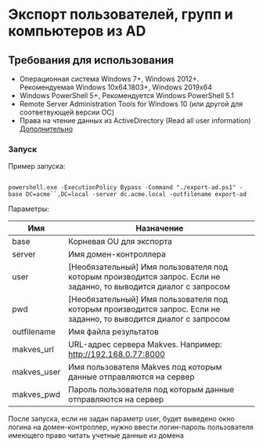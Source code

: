 # Экспорт пользователей, групп и компьютеров из AD

## Требования для использования

+ Операционная система Windows 7+, Windows 2012+. Рекомендуемая Windows 10x64.1803+, Windows 2019x64
+ Windows PowerShell 5+, Рекомендуется Windows PowerShell 5.1
+ Remote Server Administration Tools for Windows 10 (или другой для соответвующей версии ОС)
+ Права на чтение данных из ActiveDirectory (Read all user information) [Дополнительно](https://social.technet.microsoft.com/Forums/en-US/c8b5886a-f0f1-4e20-b083-d36521d4dec6/delegation-to-read-all-users-properties-in-the-domain?forum=winserverDS)

### Запуск

Пример запуска:

```

powershell.exe -ExecutionPolicy Bypass -Command "./export-ad.ps1" -base DC=acme``,DC=local -server dc.acme.local -outfilename export-ad

```
Параметры:

| Имя         | Назначение                                      |
|-------------|-------------------------------------------------|
| base        | Корневая OU для экспорта                        |
| server      | Имя домен-контроллера                           |
| user             | [Необязательный] Имя пользователя под которым производится запрос. Если не заданно, то выводится диалог с запросом |
| pwd              | [Необязательный] Имя пользователя под которым производится запрос. Если не заданно, то выводится диалог с запросом |
| outfilename | Имя файла результатов                           |
| makves_url  | URL-адрес сервера Makves. Например: http://192.168.0.77:8000          |
| makves_user | Имя пользователя Makves под которым данные отправляются на сервер     |
| makves_pwd  | Пароль пользователя под которым данные отправляются на сервер  |

После запуска, если не задан параметр user, будет выведено окно логина на домен-контроллер, нужно ввести логин-пароль пользователя имеющего право читать учетные данные из домена
